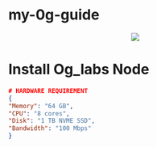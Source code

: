 # my-0g-guide

<section align=center>
  <img src="https://pbs.twimg.com/profile_images/1762204546913468416/KBZhJfhC_200x200.jpg">
</section>

# Install Og_labs Node
```json
# HARDWARE REQUIREMENT
{
"Memory": "64 GB",
"CPU": "8 cores",
"Disk": "1 TB NVME SSD",
"Bandwidth": "100 Mbps"
}
```

